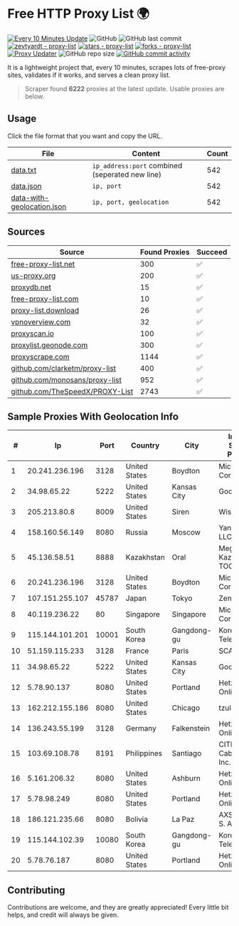 
# Free HTTP Proxy List 🌍

[![Every 10 Minutes Update](https://github.com/mertguvencli/http-proxy-list/actions/workflows/main.yml/badge.svg?branch=main)](https://github.com/mertguvencli/http-proxy-list/actions/workflows/main.yml)
![GitHub](https://img.shields.io/github/license/mertguvencli/http-proxy-list)
![GitHub last commit](https://img.shields.io/github/last-commit/mertguvencli/http-proxy-list)
[![zevtyardt - proxy-list](https://img.shields.io/static/v1?label=zevtyardt&message=proxy-list&color=blue&logo=github)](https://github.com/zevtyardt/proxy-list "Go to GitHub repo")
[![stars - proxy-list](https://img.shields.io/github/stars/zevtyardt/proxy-list?style=social)](https://github.com/zevtyardt/proxy-list)
[![forks - proxy-list](https://img.shields.io/github/forks/zevtyardt/proxy-list?style=social)](https://github.com/zevtyardt/proxy-list)
[![Proxy Updater](https://github.com/zevtyardt/proxy-list/workflows/Proxy%20Updater/badge.svg)](https://github.com/zevtyardt/proxy-list/actions?query=workflow:"Proxy+Updater")
![GitHub repo size](https://img.shields.io/github/repo-size/zevtyardt/proxy-list)
[![GitHub commit activity](https://img.shields.io/github/commit-activity/m/zevtyardt/proxy-list?logo=commits)](https://github.com/zevtyardt/proxy-list/commits/main)

It is a lightweight project that, every 10 minutes, scrapes lots of free-proxy sites, validates if it works, and serves a clean proxy list.

> Scraper found **6222** proxies at the latest update. Usable proxies are below.

## Usage

Click the file format that you want and copy the URL.

|File|Content|Count|
|----|-------|-----|
|[data.txt](https://raw.githubusercontent.com/mertguvencli/http-proxy-list/main/proxy-list/data.txt)|`ip_address:port` combined (seperated new line)|542|
|[data.json](https://raw.githubusercontent.com/mertguvencli/http-proxy-list/main/proxy-list/data.json)|`ip, port`|542|
|[data-with-geolocation.json](https://raw.githubusercontent.com/mertguvencli/http-proxy-list/main/proxy-list/data-with-geolocation.json)|`ip, port, geolocation`|542|

## Sources

|Source|Found Proxies|Succeed|
|------|-------------|-------|
|[free-proxy-list.net](https://free-proxy-list.net)|300|✅|
|[us-proxy.org](https://www.us-proxy.org)|200|✅|
|[proxydb.net](http://proxydb.net)|15|✅|
|[free-proxy-list.com](https://free-proxy-list.com/?page=&port=&type%5B%5D=http&type%5B%5D=https&up_time=0&search=Search)|10|✅|
|[proxy-list.download](https://www.proxy-list.download/HTTP)|26|✅|
|[vpnoverview.com](https://vpnoverview.com/privacy/anonymous-browsing/free-proxy-servers)|32|✅|
|[proxyscan.io](https://www.proxyscan.io)|100|✅|
|[proxylist.geonode.com](https://proxylist.geonode.com/api/proxy-list?limit=300&page=1&sort_by=lastChecked&sort_type=desc&protocols=http,https)|300|✅|
|[proxyscrape.com](https://api.proxyscrape.com/v2/?request=displayproxies&protocol=http&timeout=10000&country=all&ssl=all&anonymity=all)|1144|✅|
|[github.com/clarketm/proxy-list](https://raw.githubusercontent.com/clarketm/proxy-list/master/proxy-list-raw.txt)|400|✅|
|[github.com/monosans/proxy-list](https://raw.githubusercontent.com/monosans/proxy-list/main/proxies/http.txt)|952|✅|
|[github.com/TheSpeedX/PROXY-List](https://raw.githubusercontent.com/TheSpeedX/PROXY-List/master/http.txt)|2743|✅|


## Sample Proxies With Geolocation Info

|#|Ip|Port|Country|City|Internet Service Provider|
|-|--|----|-------|----|-------------------------|
|1|20.241.236.196|3128|United States|Boydton|Microsoft Corporation|
|2|34.98.65.22|5222|United States|Kansas City|Google LLC|
|3|205.213.80.8|8009|United States|Siren|WiscNet|
|4|158.160.56.149|8080|Russia|Moscow|Yandex.Cloud LLC|
|5|45.136.58.51|8888|Kazakhstan|Oral|Megahost Kazakhstan TOO|
|6|20.241.236.196|3128|United States|Boydton|Microsoft Corporation|
|7|107.151.255.107|45787|Japan|Tokyo|Zenlayer Inc|
|8|40.119.236.22|80|Singapore|Singapore|Microsoft Corporation|
|9|115.144.101.201|10001|South Korea|Gangdong-gu|Korea Telecom|
|10|51.159.115.233|3128|France|Paris|SCALEWAY|
|11|34.98.65.22|5222|United States|Kansas City|Google LLC|
|12|5.78.90.137|8080|United States|Portland|Hetzner Online GmbH|
|13|162.212.155.186|8080|United States|Chicago|tzulo, inc.|
|14|136.243.55.199|3128|Germany|Falkenstein|Hetzner Online GmbH|
|15|103.69.108.78|8191|Philippines|Santiago|CITI Cableworld Inc.|
|16|5.161.206.32|8080|United States|Ashburn|Hetzner Online GmbH|
|17|5.78.98.249|8080|United States|Portland|Hetzner Online GmbH|
|18|186.121.235.66|8080|Bolivia|La Paz|AXS Bolivia S. A.|
|19|115.144.102.39|10080|South Korea|Gangdong-gu|Korea Telecom|
|20|5.78.76.187|8080|United States|Portland|Hetzner Online GmbH|



## Contributing

Contributions are welcome, and they are greatly appreciated! Every
little bit helps, and credit will always be given.

